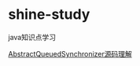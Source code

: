 # shine-study
java知识点学习

[AbstractQueuedSynchronizer源码理解](https://github.com/BazingaLyn/shine-study/blob/master/src/main/java/com/bazinga/shine/lock/AQS/AQS.md)
